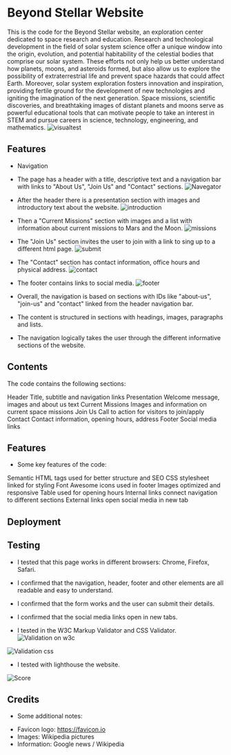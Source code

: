 # Beyond Stellar Website

This is the code for the Beyond Stellar website, an exploration center dedicated to space research and education.
Research and technological development in the field of solar system science offer a unique window into the origin, evolution, and potential habitability of the celestial bodies that comprise our solar system. These efforts not only help us better understand how planets, moons, and asteroids formed, but also allow us to explore the possibility of extraterrestrial life and prevent space hazards that could affect Earth.
Moreover, solar system exploration fosters innovation and inspiration, providing fertile ground for the development of new technologies and igniting the imagination of the next generation. Space missions, scientific discoveries, and breathtaking images of distant planets and moons serve as powerful educational tools that can motivate people to take an interest in STEM and pursue careers in science, technology, engineering, and mathematics.
![visualtest](https://github.com/Javi333afg/Beyond-Stellar/assets/159150793/9fbcc835-ad0b-4100-a287-f2cf597f5989)

## Features

+ Navigation

* The page has a header with a title, descriptive text and a navigation bar with links to "About Us", "Join Us" and "Contact" sections.
![Navegator](https://github.com/Javi333afg/Beyond-Stellar/assets/159150793/2fb6eed0-c3f2-4668-b095-3520c123d886)


* After the header there is a presentation section with images and introductory text about the website.
![introduction](https://github.com/Javi333afg/Beyond-Stellar/assets/159150793/aa274f90-dfdb-4430-8104-66713dbf1108)


* Then a "Current Missions" section with images and a list with information about current missions to Mars and the Moon.
  ![missions](https://github.com/Javi333afg/Beyond-Stellar/assets/159150793/639c3e36-84eb-435b-8ae4-a25437c980df)


* The "Join Us" section invites the user to join with a link to sing up to a different html page.
![submit](https://github.com/Javi333afg/Beyond-Stellar/assets/159150793/79a48a83-d6da-4fea-ab80-70a8c0e66b9e)


* The "Contact" section has contact information, office hours and physical address.
![contact](https://github.com/Javi333afg/Beyond-Stellar/assets/159150793/7cefcf49-f998-4921-b7b0-12ead784c622)


* The footer contains links to social media.
  ![footer](https://github.com/Javi333afg/Beyond-Stellar/assets/159150793/43bb4d3f-d329-41bf-b497-6e1dc0829538)


* Overall, the navigation is based on sections with IDs like "about-us", "join-us" and "contact" linked from the header navigation bar.

* The content is structured in sections with headings, images, paragraphs and lists.

* The navigation logically takes the user through the different informative sections of the website.



## Contents
The code contains the following sections:

Header
Title, subtitle and navigation links
Presentation
Welcome message, images and about us text
Current Missions
Images and information on current space missions
Join Us
Call to action for visitors to join/apply
Contact
Contact information, opening hours, address
Footer
Social media links

## Features

* Some key features of the code:

Semantic HTML tags used for better structure and SEO
CSS stylesheet linked for styling
Font Awesome icons used in footer
Images optimized and responsive
Table used for opening hours
Internal links connect navigation to different sections
External links open social media in new tab

## Deployment

## Testing

* I tested that this page works in different browsers: Chrome, Firefox, Safari.

* I confirmed that the navigation, header, footer and other elements are all readable and easy to understand.

* I confirmed that the form works and the user can submit their details.

* I confirmed that the social media links open in new tabs.

* I tested in the W3C Markup Validator and CSS Validator.
![Validation on w3c](https://github.com/Javi333afg/Beyond-Stellar/assets/159150793/1aaab4b8-03ba-4d06-affe-36ebe476244e)

![Validation css](https://github.com/Javi333afg/Beyond-Stellar/assets/159150793/4e02062f-0487-41f4-aaf3-b734070633d8)

* I tested with lighthouse the website.
  
![Score](https://github.com/Javi333afg/Beyond-Stellar/assets/159150793/0483ac05-9424-4a2b-865a-7c057e07ab96)


## Credits
- Some additional notes:

* Favicon logo: https://favicon.io
* Images: Wikipedia pictures
* Information: Google news / Wikipedia
